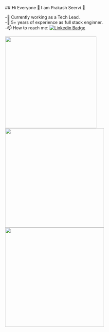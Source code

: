 <div>
## Hi Everyone 👋 I am Prakash Seervi 🔭

 -💪 Currently working as a Tech Lead. <br/>
 -💼 5+ years of experience as full stack enginner.  <br/>
 -📫 How to reach me: [![Linkedin Badge](https://img.shields.io/badge/-Prakash-blue?style=flat-square&logo=Linkedin&logoColor=white&link=https://www.linkedin.com/in/prakash-choudhary-0a9769aa/)](https://www.linkedin.com/in/prakash-choudhary-0a9769aa/)
 

 
  
<a href="https://github.com/prakashseervi">
 <img align="left" width=300  src="https://github-readme-stats.vercel.app/api/top-langs/?username=prakashseervi&theme=dracula&langs_count=4" />
 </a>
 <a href="https://github.com/prakashseervi">
 <img align="left" width=325 src="https://github-readme-stats.vercel.app/api?username=prakashseervi&count_private=true&theme=dracula" /> 
 </a>
 <a href="https://github.com/prakashseervi">
  <img align="left" width=325 src="https://github-readme-streak-stats.herokuapp.com/?user=prakashseervi&theme=dracula" />

</a>
  
  <div/>
 

<!--
**prakashseervi/prakashseervi** is a ✨ _special_ ✨ repository because its `README.md` (this file) appears on your GitHub profile.

Here are some ideas to get you started:

- 🔭 I’m currently working on ...
- 🌱 I’m currently learning ...
- 👯 I’m looking to collaborate on ...
- 🤔 I’m looking for help with ...
- 💬 Ask me about ...
- 📫 How to reach me: ...
- 😄 Pronouns: ...
- ⚡ Fun fact: ...
-->
